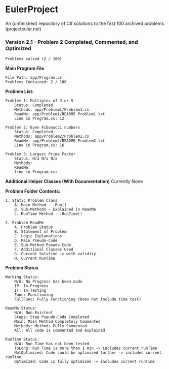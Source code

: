 # EulerProject
An (unfinished) repository of C# solutions to the first 100 archived problems (projecteuler.net)

### Version 2.1 - Problem 2 Completed, Commented, and Optimized

    Problems solved (2 / 100)

**Main Program File**

    File Path: app/Program.cs
    Problems Contained: 2 / 100

**Problem List:**

    Problem 1: Multiples of 3 or 5
        Status: Completed
        Methods: app/Problem1/Problem1.cs
        ReadMe: app/Problem1/README Problem1.txt  
        Line in Program.cs: 12
        
    Problem 2: Even Fibonacci numbers
        Status: Completed
        Methods: app/Problem2/Problem2.cs
        ReadMe: app/Problem2/README Problem2.txt
        Line in Program.cs: 16

    Problem 3: Largest Prime Factor
        Status: N/a N/a N/a
        Methods:
        ReadMe: 
        line in Program.cs: 


 **Additional Helper Classes (With Documentation)**
    Currently None

**Problem Folder Contents:**

    1. Static Problem Class
        A. Main Method - .Run()
        B. Sub-Methods - Explained in ReadMe
        C. RunTime Method - .RunTime()

    2. Problem ReadMe
        A. Problem Status
        B. Statement of Problem
        C. Logic Explanations
        D. Main Pseudo-Code
        E. Sub-Method Pseudo-Code
        F. Additional Classes Used
        G. Current Solution -> with validity
        H. Current RunTime


**Problem Status**   

    Working Status:
        N/A: No Progress has been made
        IP: In-Progress
        IT: In-Testing
        Func: Functioning
        FullFunc: Fully Functioning (Does not include time test)

    ReadMe Status:
        N/A: Non-Existent
        Steps: Step Pseudo-Code Completed
        Main: Main Method Completely Commented
        Methods: Methods Fully Commented
        All: All code is commented and explained

    RunTime Status:
        N/A: Run Time has not been tested
        ToLong: Run Time is more than 1 min -> includes current runTime
        NotOptimized: Code could be optimized further -> includes current runTime
        Optimized: Code is fully optimized -> includes current runTime


